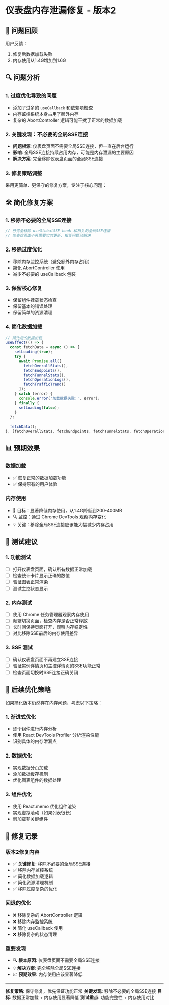 # 仪表盘内存泄漏修复 - 版本2

## 🚨 问题回顾

用户反馈：
1. 修复后数据加载失败
2. 内存使用从1.4G增加到1.6G

## 🔍 问题分析

### 1. **过度优化导致的问题**
- 添加了过多的 `useCallback` 和依赖项检查
- 内存监控系统本身占用了额外内存
- 复杂的 AbortController 逻辑可能干扰了正常的数据加载

### 2. **关键发现：不必要的全局SSE连接**
- **问题根源**: 仪表盘页面不需要全局SSE连接，但一直在后台运行
- **影响**: 全局SSE连接持续占用内存，可能是内存泄漏的主要原因
- **解决方案**: 完全移除仪表盘页面的全局SSE连接

### 3. **修复策略调整**
采用更简单、更保守的修复方案，专注于核心问题：

## 🛠️ 简化修复方案

### 1. **移除不必要的全局SSE连接**
```typescript
// 已完全移除 useGlobalSSE hook 和相关的全局SSE连接
// 仪表盘页面不再需要实时更新，相关问题已解决
```

### 2. **移除过度优化**
- 移除内存监控系统（避免额外内存占用）
- 简化 AbortController 使用
- 减少不必要的 useCallback 包装

### 3. **保留核心修复**
- 保留组件挂载状态检查
- 保留基本的错误处理
- 保留简单的资源清理

### 4. **简化数据加载**
```typescript
// 简化后的数据加载
useEffect(() => {
  const fetchData = async () => {
    setLoading(true);
    try {
      await Promise.all([
        fetchOverallStats(), 
        fetchEndpoints(),
        fetchTunnelStats(),
        fetchOperationLogs(),
        fetchTrafficTrend()
      ]);
    } catch (error) {
      console.error('加载数据失败:', error);
    } finally {
      setLoading(false);
    }
  };
  
  fetchData();
}, [fetchOverallStats, fetchEndpoints, fetchTunnelStats, fetchOperationLogs, fetchTrafficTrend]);
```

## 📊 预期效果

### 数据加载
- ✅ 恢复正常的数据加载功能
- ✅ 保持原有的用户体验

### 内存使用
- 🎯 目标：显著降低内存使用，从1.4G降低到200-400MB
- 🔍 监控：通过 Chrome DevTools 观察内存变化
- 💡 关键：移除全局SSE连接应该能大幅减少内存占用

## 🔧 测试建议

### 1. **功能测试**
- [ ] 打开仪表盘页面，确认所有数据正常加载
- [ ] 检查统计卡片显示正确的数值
- [ ] 验证图表正常渲染
- [ ] 测试主控状态显示

### 2. **内存测试**
- [ ] 使用 Chrome 任务管理器观察内存使用
- [ ] 频繁切换页面，检查内存是否正常释放
- [ ] 长时间保持页面打开，观察内存稳定性
- [ ] 对比移除SSE前后的内存使用差异

### 3. **SSE 测试**
- [ ] 确认仪表盘页面不再建立SSE连接
- [ ] 验证实例详情页和主控详情页的SSE功能正常
- [ ] 检查页面切换时SSE连接正确关闭

## 🚀 后续优化策略

如果简化版本仍然存在内存问题，考虑以下策略：

### 1. **渐进式优化**
- 逐个组件进行内存分析
- 使用 React DevTools Profiler 分析渲染性能
- 识别具体的内存泄漏点

### 2. **数据优化**
- 实现数据分页加载
- 添加数据缓存机制
- 优化图表组件的数据处理

### 3. **组件优化**
- 使用 React.memo 优化组件渲染
- 实现虚拟滚动（如果列表很长）
- 懒加载非关键组件

## 📝 修复记录

### 版本2修复内容
- ✅ **关键修复**: 移除不必要的全局SSE连接
- ✅ 移除内存监控系统
- ✅ 简化数据加载逻辑
- ✅ 简化资源清理机制
- ✅ 移除过度复杂的优化

### 回退的优化
- ❌ 移除复杂的 AbortController 逻辑
- ❌ 移除内存监控系统
- ❌ 简化 useCallback 使用
- ❌ 移除复杂的状态清理

### 重要发现
- 🔍 **根本原因**: 仪表盘页面不需要全局SSE连接
- 💡 **解决方案**: 完全移除全局SSE连接
- 📈 **预期效果**: 内存使用应该显著降低

---

**修复策略**: 保守修复，优先保证功能正常
**关键发现**: 移除不必要的全局SSE连接
**目标**: 数据正常加载 + 内存使用显著降低
**测试重点**: 功能完整性 + 内存使用对比
